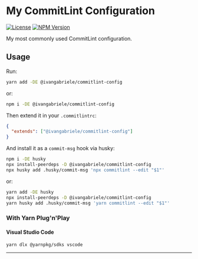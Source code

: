 # My CommitLint Configuration

[![License][img-license]][lnk-license] [![NPM Version][img-npm]][lnk-npm]

My most commonly used CommitLint configuration.

## Usage

Run:

```sh
yarn add -DE @ivangabriele/commitlint-config
```

or:

```sh
npm i -DE @ivangabriele/commitlint-config
```

Then extend it in your `.commitlintrc`:

```json
{
  "extends": ["@ivangabriele/commitlint-config"]
}
```

And install it as a `commit-msg` hook via husky:

```sh
npm i -DE husky
npx install-peerdeps -D @ivangabriele/commitlint-config
npx husky add .husky/commit-msg 'npx commitlint --edit "$1"'
```

or:

```sh
yarn add -DE husky
npx install-peerdeps -D @ivangabriele/commitlint-config
yarn husky add .husky/commit-msg 'yarn commitlint --edit "$1"'
```

### With Yarn Plug'n'Play

#### Visual Studio Code

```sh
yarn dlx @yarnpkg/sdks vscode
```

---

[img-license]: https://img.shields.io/github/license/ivangabriele/commitlint-config?style=flat-square
[img-npm]: https://img.shields.io/npm/v/@ivangabriele/commitlint-config?style=flat-square
[lnk-license]: https://github.com/ivangabriele/commitlint-config/blob/main/LICENSE
[lnk-npm]: https://www.npmjs.com/package/@ivangabriele/commitlint-config
